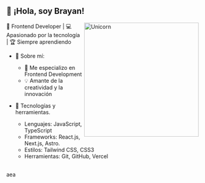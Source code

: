 ## 👋 ¡Hola, soy Brayan!
<img align="right" width=300px alt="Unicorn" src="https://c.tenor.com/zMSbsGWTqosAAAAd/tenor.gif" />

🎨 Frontend Developer | 💻 Apasionado por la tecnología | 🏆 Siempre aprendiendo
- 🌟 Sobre mí:
  
  - 🎯 Me especializo en Frontend Development
  - 💡 Amante de la creatividad y la innovación
    
- 🚀 Tecnologías y herramientas.
  
  - Lenguajes: JavaScript, TypeScript
  - Frameworks: React.js, Next.js, Astro.
  - Estilos: Tailwind CSS, CSS3
  - Herramientas: Git, GitHub, Vercel

<br/>
aea

